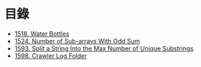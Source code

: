 # 目錄

- [1518. Water Bottles](./1518.%20Water%20Bottles.md)
- [1524. Number of Sub-arrays With Odd Sum](./1524.%20Number%20of%20Sub-arrays%20With%20Odd%20Sum.md)
- [1593. Split a String Into the Max Number of Unique Substrings](./1593.%20Split%20a%20String%20Into%20the%20Max%20Number%20of%20Unique%20Substrings.md)
- [1598. Crawler Log Folder](./1598.%20Crawler%20Log%20Folder.md)
